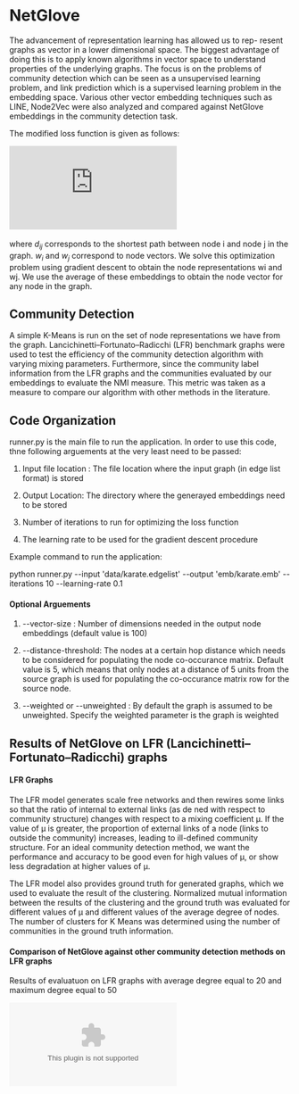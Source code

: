 # NetGlove

The advancement of representation learning has allowed us to rep- resent graphs as vector in a lower dimensional space. The biggest advantage of doing this is to apply known algorithms in vector space to understand properties of the underlying graphs.  The focus is on the problems of community detection which can be seen as a unsupervised learning problem, and link prediction which is a supervised learning problem in the embedding space. Various other vector embedding techniques such as LINE, Node2Vec were also analyzed and compared against NetGlove embeddings in the community detection task. 

The modified loss function is given as follows:

![Equation:1](https://latex.codecogs.com/gif.latex?J%3D%5Csum_%7Bi%7D%5Csum_%7Bj%7Cd_%7Bij%7D%3Ck%7Df%5Cleft%28%5Cfrac%7B1%7D%7Bd_%7Bij%7D%7D%5Cright%29%5Cleft%28w_%7Bi%7D%5E%7BT%7Dw_%7Bj%7D-%5Cfrac%7B1%7D%7Bd_%7Bij%7D%7D%5Cright%29%5E%7B2%7D)

where $d_{ij}$ corresponds to the shortest path between node i and node j in the graph. $w_{i}$ and $w_{j}$ correspond to node vectors. We solve this optimization problem using gradient descent to obtain the node representations wi and wj. We use the average of these embeddings to obtain the node vector for any node in the graph. 

## Community Detection

A simple K-Means is run on the set of node representations we have from the graph. Lancichinetti–Fortunato–Radicchi (LFR) benchmark graphs were used to test the efficiency of the community detection algorithm with varying mixing parameters. Furthermore, since the community label information from the LFR graphs and the communities evaluated by our embeddings to evaluate the NMI measure. This metric was taken as a measure to compare our algorithm with other methods in the literature.

## Code Organization

runner.py is the main file to run the application. In order to use this code, thne following arguements at the very least need to be passed:

1. Input file location : The file location where the input graph (in edge list format) is stored

1. Output Location: The directory where the generayed embeddings need to be stored

1. Number of iterations to run for optimizing the loss function

1. The learning rate to be used for the gradient descent procedure

Example command to run the application:

python runner.py --input 'data/karate.edgelist' --output 'emb/karate.emb' --iterations 10 --learning-rate 0.1

#### Optional Arguements

1. --vector-size : Number of dimensions needed in the output node embeddings (default value is 100)

1. --distance-threshold: The nodes at a certain hop distance which needs to be considered for populating the node co-occurance matrix. Default value is 5, which means that only nodes at a distance of 5 units from the source graph is used for populating the co-occurance matrix row for the source node.

1. --weighted or --unweighted : By default the graph is assumed to be unweighted. Specify the weighted parameter is the graph is weighted


## Results of NetGlove on LFR (Lancichinetti–Fortunato–Radicchi) graphs

#### LFR Graphs

The LFR model generates scale free networks and then rewires some links so that the ratio of internal to external links (as de ned with respect to community structure) changes with respect to a mixing coefficient μ. If the value of μ is greater, the proportion of external links of a node (links to outside the community) increases, leading to ill-defined community structure. For an ideal community detection method, we want the performance and accuracy to be good even for high values of μ, or show less degradation at higher values of μ. 

The LFR model also provides ground truth for generated graphs, which we used to evaluate the result of the clustering. Normalized mutual information between the results of the clustering and the ground truth was evaluated for different values of μ and different values of the average degree of nodes. The number of clusters for K Means was determined using the number of communities in the ground truth information. 

#### Comparison of NetGlove against other community detection methods on LFR graphs

Results of evaluatuon on LFR graphs with average degree equal to 20 and maximum degree equal to 50

![](Performance.eps)